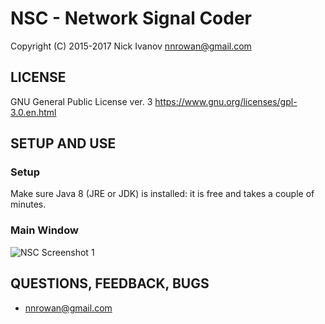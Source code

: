 # NSC - Network Signal Coder
Copyright (C) 2015-2017 Nick Ivanov <nnrowan@gmail.com>

## LICENSE
GNU General Public License ver. 3
https://www.gnu.org/licenses/gpl-3.0.en.html

## SETUP AND USE

### Setup
Make sure Java 8 (JRE or JDK) is installed: it is free and takes a couple of minutes.

### Main Window
![NSC Screenshot 1](https://raw.githubusercontent.com/nick-ivanov/nsc/master/screenshots/screenshot1.png)


## QUESTIONS, FEEDBACK, BUGS
* nnrowan@gmail.com
